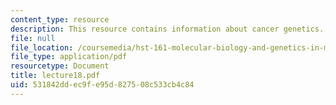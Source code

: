 ```yaml
---
content_type: resource
description: This resource contains information about cancer genetics.
file: null
file_location: /coursemedia/hst-161-molecular-biology-and-genetics-in-modern-medicine-fall-2007/531842ddec9fe95d827508c533cb4c84_lecture18.pdf
file_type: application/pdf
resourcetype: Document
title: lecture18.pdf
uid: 531842dd-ec9f-e95d-8275-08c533cb4c84
---
```

